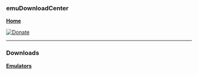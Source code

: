 ### emuDownloadCenter
[**Home**](https://github.com/PhoenixInteractiveNL/edc-masterhook/wiki)

[![Donate](https://raw.githubusercontent.com/wiki/PhoenixInteractiveNL/emuControlCenter/images/img_misc_donate_paypal.png)](http://paypal.me/phoenixinteractive)
***
### Downloads
[**Emulators**](https://github.com/PhoenixInteractiveNL/edc-masterhook/wiki/download-emulators)